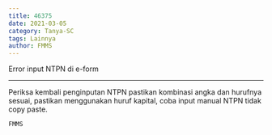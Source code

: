 ```yaml
---
title: 46375
date: 2021-03-05
category: Tanya-SC
tags: Lainnya
author: FMMS
---
```


Error input NTPN di e-form

---

Periksa kembali penginputan NTPN pastikan kombinasi angka dan hurufnya sesuai, pastikan menggunakan huruf kapital, coba input manual NTPN tidak copy paste.

`FMMS`
